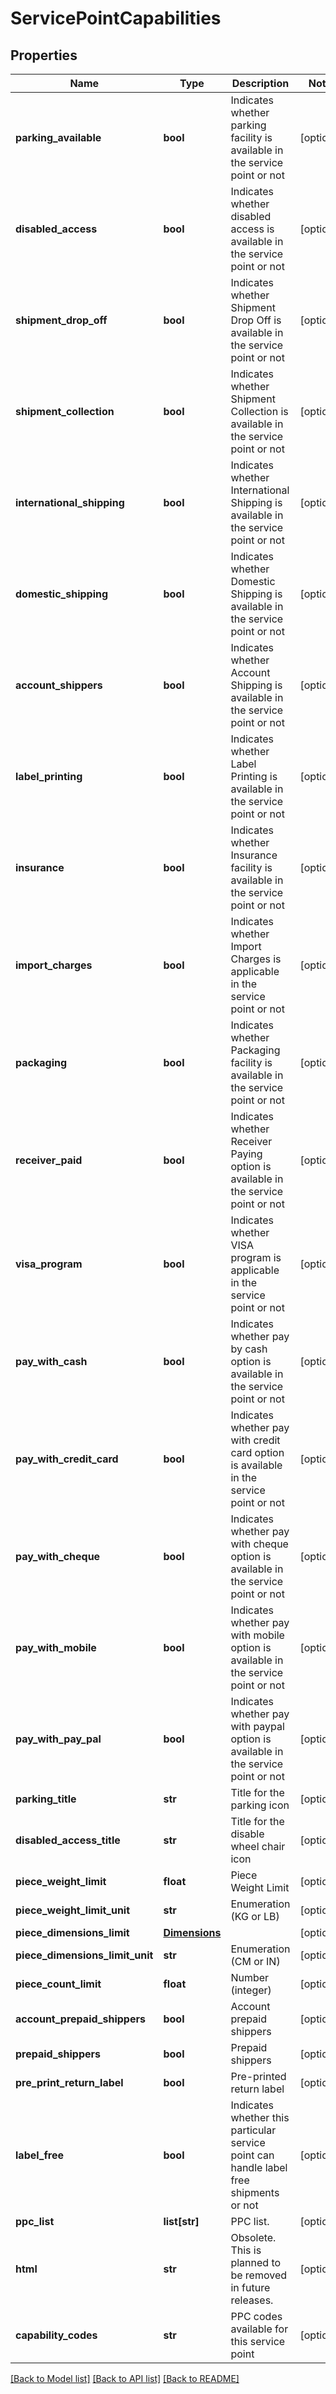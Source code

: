 # ServicePointCapabilities

## Properties
Name | Type | Description | Notes
------------ | ------------- | ------------- | -------------
**parking_available** | **bool** | Indicates whether parking facility is available in the service point or not | [optional] 
**disabled_access** | **bool** | Indicates whether disabled access is available in the service point or not | [optional] 
**shipment_drop_off** | **bool** | Indicates whether Shipment Drop Off is available in the service point or not | [optional] 
**shipment_collection** | **bool** | Indicates whether Shipment Collection is available in the service point or not | [optional] 
**international_shipping** | **bool** | Indicates whether International Shipping is available in the service point or not | [optional] 
**domestic_shipping** | **bool** | Indicates whether Domestic Shipping is available in the service point or not | [optional] 
**account_shippers** | **bool** | Indicates whether Account Shipping is available in the service point or not | [optional] 
**label_printing** | **bool** | Indicates whether Label Printing is available in the service point or not | [optional] 
**insurance** | **bool** | Indicates whether Insurance facility is available in the service point or not | [optional] 
**import_charges** | **bool** | Indicates whether Import Charges is applicable in the service point or not | [optional] 
**packaging** | **bool** | Indicates whether Packaging facility is available in the service point or not | [optional] 
**receiver_paid** | **bool** | Indicates whether Receiver Paying option is available in the service point or not | [optional] 
**visa_program** | **bool** | Indicates whether VISA program is applicable in the service point or not | [optional] 
**pay_with_cash** | **bool** | Indicates whether pay by cash option is available in the service point or not | [optional] 
**pay_with_credit_card** | **bool** | Indicates whether pay with credit card option is available in the service point or not | [optional] 
**pay_with_cheque** | **bool** | Indicates whether pay with cheque option is available in the service point or not | [optional] 
**pay_with_mobile** | **bool** | Indicates whether pay with mobile option is available in the service point or not | [optional] 
**pay_with_pay_pal** | **bool** | Indicates whether pay with paypal option is available in the service point or not | [optional] 
**parking_title** | **str** | Title for the parking icon | [optional] 
**disabled_access_title** | **str** | Title for the disable wheel chair icon | [optional] 
**piece_weight_limit** | **float** | Piece Weight Limit | [optional] 
**piece_weight_limit_unit** | **str** | Enumeration (KG or LB) | [optional] 
**piece_dimensions_limit** | [**Dimensions**](Dimensions.md) |  | [optional] 
**piece_dimensions_limit_unit** | **str** | Enumeration (CM or IN) | [optional] 
**piece_count_limit** | **float** | Number (integer) | [optional] 
**account_prepaid_shippers** | **bool** | Account prepaid shippers | [optional] 
**prepaid_shippers** | **bool** | Prepaid shippers | [optional] 
**pre_print_return_label** | **bool** | Pre-printed return label | [optional] 
**label_free** | **bool** | Indicates whether this particular service point can handle label free shipments or not | [optional] 
**ppc_list** | **list[str]** | PPC list. | [optional] 
**html** | **str** | Obsolete. This is planned to be removed in future releases. | [optional] 
**capability_codes** | **str** | PPC codes available for this service point | [optional] 

[[Back to Model list]](../README.md#documentation-for-models) [[Back to API list]](../README.md#documentation-for-api-endpoints) [[Back to README]](../README.md)

